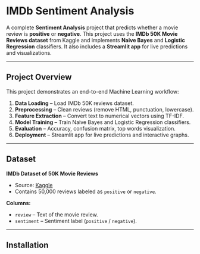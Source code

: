# IMDb Sentiment Analysis

A complete **Sentiment Analysis** project that predicts whether a movie review is **positive** or **negative**. This project uses the **IMDb 50K Movie Reviews dataset** from Kaggle and implements **Naive Bayes** and **Logistic Regression** classifiers. It also includes a **Streamlit app** for live predictions and visualizations.

---

## **Project Overview**

This project demonstrates an end-to-end Machine Learning workflow:

1. **Data Loading** – Load IMDb 50K reviews dataset.
2. **Preprocessing** – Clean reviews (remove HTML, punctuation, lowercase).
3. **Feature Extraction** – Convert text to numerical vectors using TF-IDF.
4. **Model Training** – Train Naive Bayes and Logistic Regression classifiers.
5. **Evaluation** – Accuracy, confusion matrix, top words visualization.
6. **Deployment** – Streamlit app for live predictions and interactive graphs.

---

## **Dataset**

**IMDb Dataset of 50K Movie Reviews**  
- Source: [Kaggle](https://www.kaggle.com/datasets/lakshmi25npathi/imdb-dataset-of-50k-movie-reviews)  
- Contains 50,000 reviews labeled as `positive` or `negative`.

**Columns:**
- `review` – Text of the movie review.  
- `sentiment` – Sentiment label (`positive` / `negative`).

---

## **Installation**


